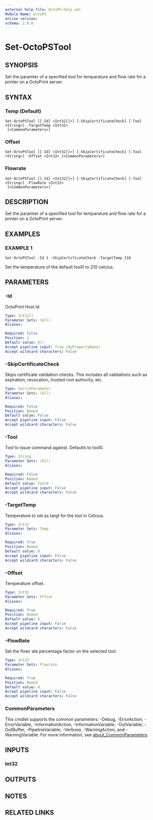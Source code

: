 ```yaml
---
external help file: OctoPS-help.xml
Module Name: OctoPS
online version:
schema: 2.0.0
---
```


# Set-OctoPSTool

## SYNOPSIS
Set the paramter of a specified tool for temparature and flow rate for a printer on a OctoPrint server.

## SYNTAX

### Temp (Default)
```
Set-OctoPSTool [[-Id] <Int32[]>] [-SkipCertificateCheck] [-Tool <String>] -TargetTemp <Int32>
 [<CommonParameters>]
```

### Offset
```
Set-OctoPSTool [[-Id] <Int32[]>] [-SkipCertificateCheck] [-Tool <String>] -Offset <Int32> [<CommonParameters>]
```

### Flowrate
```
Set-OctoPSTool [[-Id] <Int32[]>] [-SkipCertificateCheck] [-Tool <String>] -FlowRate <Int32>
 [<CommonParameters>]
```

## DESCRIPTION
Set the paramter of a specified tool for temparature and flow rate for a printer on a OctoPrint server.

## EXAMPLES

### EXAMPLE 1
```
Set-OctoPSTool -Id 1 -SkipCertificateCheck -TargetTemp 210
```

Set the temperature of the default tool0 to 210 celcius.

## PARAMETERS

### -Id
OctoPrint Host  Id

```yaml
Type: Int32[]
Parameter Sets: (All)
Aliases:

Required: False
Position: 1
Default value: @()
Accept pipeline input: True (ByPropertyName)
Accept wildcard characters: False
```

### -SkipCertificateCheck
Skips certificate validation checks.
This includes all validations such as expiration, revocation, trusted root authority, etc.

```yaml
Type: SwitchParameter
Parameter Sets: (All)
Aliases:

Required: False
Position: Named
Default value: False
Accept pipeline input: False
Accept wildcard characters: False
```

### -Tool
Tool to issue command against.
Defaults to tool0.

```yaml
Type: String
Parameter Sets: (All)
Aliases:

Required: False
Position: Named
Default value: Tool0
Accept pipeline input: False
Accept wildcard characters: False
```

### -TargetTemp
Temperature to set as targt for the tool in Celcius.

```yaml
Type: Int32
Parameter Sets: Temp
Aliases:

Required: True
Position: Named
Default value: 0
Accept pipeline input: False
Accept wildcard characters: False
```

### -Offset
Temperature offset.

```yaml
Type: Int32
Parameter Sets: Offset
Aliases:

Required: True
Position: Named
Default value: 0
Accept pipeline input: False
Accept wildcard characters: False
```

### -FlowRate
Set the flowr ate percentage factor on the selected tool.

```yaml
Type: Int32
Parameter Sets: Flowrate
Aliases:

Required: True
Position: Named
Default value: 0
Accept pipeline input: False
Accept wildcard characters: False
```

### CommonParameters
This cmdlet supports the common parameters: -Debug, -ErrorAction, -ErrorVariable, -InformationAction, -InformationVariable, -OutVariable, -OutBuffer, -PipelineVariable, -Verbose, -WarningAction, and -WarningVariable. For more information, see [about_CommonParameters](http://go.microsoft.com/fwlink/?LinkID=113216).

## INPUTS

### Int32
## OUTPUTS

## NOTES

## RELATED LINKS
